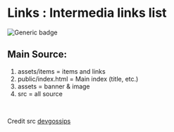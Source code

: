 # Links : Intermedia links list

![Generic badge](https://img.shields.io/badge/Build-Success-<COLOR>.svg)


## Main Source:
1. assets/items = items and links
2. public/index.html = Main index (title, etc.)
4. assets = banner & image
5. src = all source
<br>


Credit src
<a href="https://github.com/devgossips">devgossips</a>


